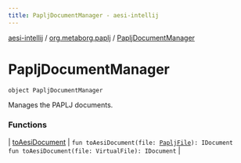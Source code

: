 ```yaml
---
title: PapljDocumentManager - aesi-intellij
---
```


[aesi-intellij](../../index.html) / [org.metaborg.paplj](../index.html) / [PapljDocumentManager](.)

# PapljDocumentManager

`object PapljDocumentManager`

Manages the PAPLJ documents.

### Functions

| [toAesiDocument](to-aesi-document.html) | `fun toAesiDocument(file: `[`PapljFile`](../../org.metaborg.paplj.psi/-paplj-file/index.html)`): IDocument`<br>`fun toAesiDocument(file: VirtualFile): IDocument` |

